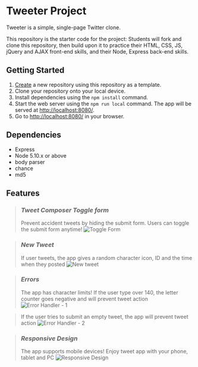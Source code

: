 # Tweeter Project

Tweeter is a simple, single-page Twitter clone.

This repository is the starter code for the project: Students will fork and clone this repository, then build upon it to practice their HTML, CSS, JS, jQuery and AJAX front-end skills, and their Node, Express back-end skills.

## Getting Started

1. [Create](https://docs.github.com/en/repositories/creating-and-managing-repositories/creating-a-repository-from-a-template) a new repository using this repository as a template.
2. Clone your repository onto your local device.
3. Install dependencies using the `npm install` command.
3. Start the web server using the `npm run local` command. The app will be served at <http://localhost:8080/>.
4. Go to <http://localhost:8080/> in your browser.

## Dependencies

- Express
- Node 5.10.x or above
- body parser
- chance
- md5

## Features

> ### *Tweet Composer Toggle form*
> Prevent accident tweets by hiding the submit form. Users can toggle the submit form anytime!
![Toggle Form](https://user-images.githubusercontent.com/85023116/147876803-072aa5b5-b0be-4a07-9ef1-55763bbc3aaa.gif)

> ### *New Tweet*
> If user tweets, the app gives a random character icon, ID and the time when they posted
![New tweet](https://user-images.githubusercontent.com/85023116/148654924-9cd1eb47-6c1b-4ae5-994a-f22d68b18056.gif)

> ### *Errors*
> The app has character limits! If the user type over 140, the letter counter goes negative and will prevent tweet action
![Error Handler - 1](https://user-images.githubusercontent.com/85023116/147877286-bc1e133f-f94d-4438-a99e-87ea9798e5d0.gif)

> If the user tries to submit an empty tweet, the app will prevent tweet action
![Error Handler - 2](https://user-images.githubusercontent.com/85023116/147877304-ccfc0616-fb87-4caa-acb4-3ee6ac45e39b.gif)

> ### *Responsive Design*
> The app supports mobile devices! Enjoy tweet app with your phone, tablet and PC
![Responsive Design](https://user-images.githubusercontent.com/85023116/147877340-66069ea1-bb08-46ef-bce8-158b971f0e42.gif)
